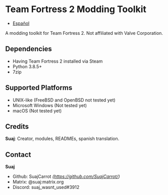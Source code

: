 # Team Fortress 2 Modding Toolkit

- [Español](./README.es.md)

A modding toolkit for Team Fortress 2. Not affiliated with Valve Corporation.

## Dependencies
- Having Team Fortress 2 installed via Steam
- Python 3.8.5+
- 7zip

## Supported Platforms
- UNIX-like (FreeBSD and OpenBSD not tested yet)
- Microsoft Windows (Not tested yet)
- macOS (Not tested yet)

## Credits
**Suaj**: Creator, modules, READMEs, spanish translation.

## Contact
**Suaj**
- Github: SuajCarrot *(https://github.com/SuajCarrot/)*
- Matrix: @suaj:matrix.org
- Discord: suaj\_wasnt\_used#3912
